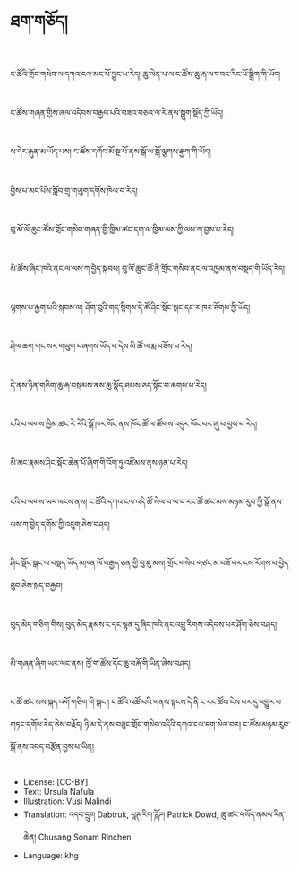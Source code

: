 # ཐག་གཅོད།

##
ང་ཚོའི་གྲོང་གསེབ་ལ་དཀའ་ངལ་མང་པོ་བྱུང་པ་རེད། ཆུ་ལེན་པ་ལ་ང་ཚོས་ཆུ་རྐ་ལར་བང་རིང་པོ་སྒྲིག་གི་ཡོད།

##
ང་ཚོས་གཞན་གྱིས་ཞལ་འདེབས་བརྒྱབ་པའི་བཟའ་བཅའ་ལ་རེ་ནས་སྒུག་སྡོད་ཀྱི་ཡོད།

##
ས་དེར་རྐུན་མ་ཡོད་པས། ང་ཚོས་དགོང་མོ་སྔ་པོ་ནས་སྒོ་ལ་སྒོ་ལྕགས་རྒྱག་གི་ཡོད།

##
བྱིས་པ་མང་པོས་སློབ་གྲྭ་གཡུག་དགོས་ཁེལ་བ་རེད།

##
བུ་མོ་ལོ་ཆུང་ཚོས་གྲོང་གསེབ་གཞན་གྱི་ཁྱིམ་ཚང་དག་ལ་ཁྱིམ་ལས་ཀྱི་ལས་ཀ་བྱས་པ་རེད།

##
མི་ཚོས་ཞིང་ཁའི་ནང་ལ་ལས་ཀ་བྱེད་སྐབས། བུ་ལོ་ཆུང་ཚོ་ནི་གྲོང་གསེབ་ནང་ལ་འཁྱམ་ནས་བསྡད་གི་ཡོད་རེད།

##
ལྷགས་པ་རྒྱག་པའི་སྐབས་ལ། ཤོག་བུའི་གད་སྙིགས་དེ་ཚོ་ཤིང་སྡོང་སྒང་དང་ར་ཁར་ཐོགས་ཀྱི་ཡོད།

##
ཤེལ་ཆག་གང་སར་གཡུག་བཞགས་ཡོད་པ་དེས་མི་ཚོ་ལ་རྨ་བཟོས་པ་རེད།

##
དེ་ནས་ཉིན་གཅིག་ཆུ་རྐ་བསྐམས་ནས་ཆུ་སྣོད་ཐམས་ཅད་སྟོང་བ་ཆགས་པ་རེད།

##
ངའི་པ་ལགས་ཁྱིམ་ཚང་རེ་རེའི་སྒོ་ཁར་སོང་ནས་ཁོང་ཚོ་ལ་ཚོགས་འདུར་ཡོང་བར་ཞུ་བ་བྱས་པ་རེད།

##
མི་མང་རྣམས་ཤིང་སྡོང་ཆེན་པོ་ཞིག་གི་འོག་ཏུ་འཛོམས་ནས་ཉན་པ་རེད།

##
ངའི་པ་ལགས་ཡར་ལངས་ནས། ང་ཚོའི་དཀའ་ངལ་འདི་ཚོ་སེལ་བ་ལ་ང་རང་ཚོ་ཚང་མས་མཉམ་རུབ་ཀྱི་སྒོ་ནས་ལས་ཀ་བྱེད་དགོས་ཀྱི་འདུག་ཅེས་བཤད།

##
ཤིང་སྡོང་སྒང་ལ་བསྡད་ཡོད་མཁན་ལོ་བརྒྱད་ཅན་གྱི་བུ་ཇུ་མས། གྲོང་གསེབ་གཙང་མ་བཟོ་བར་ངས་རོགས་པ་བྱེད་ཐུབ་ཅེས་སྐད་བརྒྱབ།

##
བུད་མེད་གཅིག་གིས། བུད་མེད་རྣམས་ང་དང་ལྷན་དུ་ཞིང་ཁའི་ནང་འབྲུ་རིགས་འདེབས་པར་ཤོག་ཅེས་བཤད།

##
མི་གཞན་ཞིག་ཡར་ལང་ནས། ཁྱོ་ག་ཚོས་དོང་ཆུ་བརྐོ་གི་ཡིན་ཞེས་བཤད།

##
ང་ཚོ་ཚང་མས་སྐད་འགོ་གཅིག་གི་སྒང་། ང་ཚོའི་འཚོ་བའི་གནས་སྟངས་དེ་ནི་ང་རང་ཚོས་ངེས་པར་དུ་འགྱུར་བ་གཏང་དགོས་རེད་ཅེས་བརྗོད། ཉི་མ་དེ་ནས་བཟུང་གྲོང་གསེབ་འདིའི་དཀའ་ངལ་དག་སེལ་བར། ང་ཚོས་མཉམ་རུབ་སྒོ་ནས་འབད་བརྩོན་བྱས་པ་ཡིན།

##
* License: [CC-BY]
* Text: Ursula Nafula
* Illustration: Vusi Malindi
* Translation: འདབ་དྲུག Dabtruk, པཱཊ་རིག་ཌཱོཌ། Patrick Dowd, ཆུ་ཚང་བསོད་ནམས་རིན་ཆེན། Chusang Sonam Rinchen
* Language: khg
